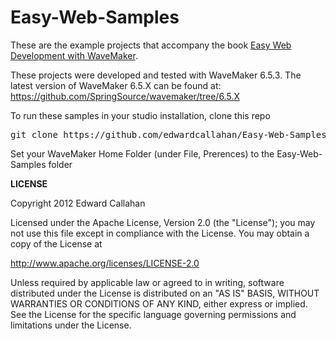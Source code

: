 Easy-Web-Samples
================

These are the example projects that accompany the book [Easy Web Development with WaveMaker](http://www.packtpub.com/easy-web-development-with-wavemaker-6-5/book).

These projects were developed and tested with WaveMaker 6.5.3. The latest version of WaveMaker 6.5.X can be found at:
https://github.com/SpringSource/wavemaker/tree/6.5.X

To run these samples in your studio installation, clone this repo
<pre>
git clone https://github.com/edwardcallahan/Easy-Web-Samples
</pre>
Set your WaveMaker Home Folder (under File, Prerences) to the Easy-Web-Samples folder

**LICENSE**

Copyright 2012 Edward Callahan

Licensed under the Apache License, Version 2.0 (the "License");
you may not use this file except in compliance with the License.
You may obtain a copy of the License at

http://www.apache.org/licenses/LICENSE-2.0

Unless required by applicable law or agreed to in writing, software
distributed under the License is distributed on an "AS IS" BASIS,
WITHOUT WARRANTIES OR CONDITIONS OF ANY KIND, either express or implied.
See the License for the specific language governing permissions and
limitations under the License.